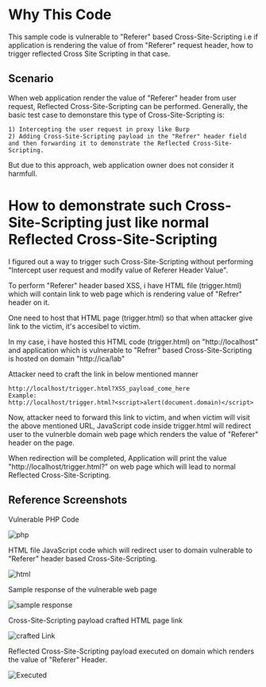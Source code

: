 # Why This Code
This sample code is vulnerable to "Referer" based Cross-Site-Scripting i.e if application is rendering the value of from "Referer" request header, how to trigger reflected Cross Site Scripting in that case.

## Scenario
When web application render the value of "Referer" header from user request, Reflected Cross-Site-Scripting can be performed.
Generally, the basic test case to demonstare this type of Cross-Site-Scripting is: 

	1) Intercepting the user request in proxy like Burp
	2) Adding Cross-Site-Scripting payload in the "Refrer" header field and then forwarding it to demonstrate the Reflected Cross-Site-Scripting.

But due to this approach, web application owner does not consider it harmfull.

# How to demonstrate such Cross-Site-Scripting just like normal Reflected Cross-Site-Scripting

I figured out a way to trigger such Cross-Site-Scripting without performing "Intercept user request and modify value of Referer Header Value".

To perform "Referer" header based XSS, i have HTML file (trigger.html) which will contain link to web page which is rendering value of "Refrer" header on it.

One need to host that HTML page (trigger.html) so that when attacker give link to the victim, it's accesibel to victim.

In my case, i have hosted this HTML code (trigger.html) on "http://localhost" and application which is vulnerable to "Refrer" based Cross-Site-Scripting is hosted on domain "http://ica/lab"

Attacker need to craft the link in below mentioned manner 

	http://localhost/trigger.html?XSS_payload_come_here
	Example:
	http://localhost/trigger.html?<script>alert(document.domain)</script>

Now, attacker need to forward this link to victim, and when victim will visit the above mentioned URL, JavaScript code inside trigger.html will redirect user to the vulnerble domain web page which renders the value of "Referer" header on the page. 

When redirection will be completed, Application will print the value "http://localhost/trigger.html?<script>alert(document.domain)</script>" on web page which will lead to normal Reflected Cross-Site-Scripting.

## Reference Screenshots

Vulnerable PHP Code

![php](https://raw.githubusercontent.com/incredibleindishell/Random/master/Refere_based_XSS/images/vulnerable.png)

HTML file JavaScript code which will redirect user to domain vulnerable to "Referer" header based Cross-Site-Scripting.

![html](https://raw.githubusercontent.com/incredibleindishell/Random/master/Refere_based_XSS/images/trigger.html.png)

Sample response of the vulnerable web page

![sample response](https://raw.githubusercontent.com/incredibleindishell/Random/master/Refere_based_XSS/images/sample%20referer.png)

Cross-Site-Scripting payload crafted HTML page link

![crafted Link](https://raw.githubusercontent.com/incredibleindishell/Random/master/Refere_based_XSS/images/crafted.png)

Reflected Cross-Site-Scripting payload executed on domain which renders the value of "Referer" Header.

![Executed](https://raw.githubusercontent.com/incredibleindishell/Random/master/Refere_based_XSS/images/ref%20vulnerable%20xss.png)
